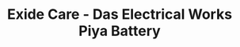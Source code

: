 ---
title: "Exide Care - Das Electrical Works Piya Battery"
url: /falakata/exide-care-das-electrical-works-piya-battery/
shop: car parts
---